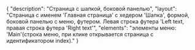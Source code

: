 {
"description": "Страница с шапкой, боковой панелью",
"layout": "Страница с именем 'Главная страница' с хедером 'Шапка', формой, боковой панелью с меню, футером.
Левая строка футера 'Left text, правая строка футера 'Right text'",
"elements": "элементы меню: 'Main'(строка меню, при клике открывается страница с идентификатором index)."
}